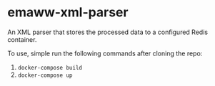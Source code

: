 # emaww-xml-parser

An XML parser that stores the processed data to a configured Redis container.

To use, simple run the following commands after cloning the repo:

1. `docker-compose build`
2. `docker-compose up`